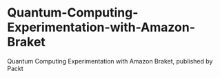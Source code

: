 # Quantum-Computing-Experimentation-with-Amazon-Braket
Quantum Computing Experimentation with Amazon Braket, published by Packt
